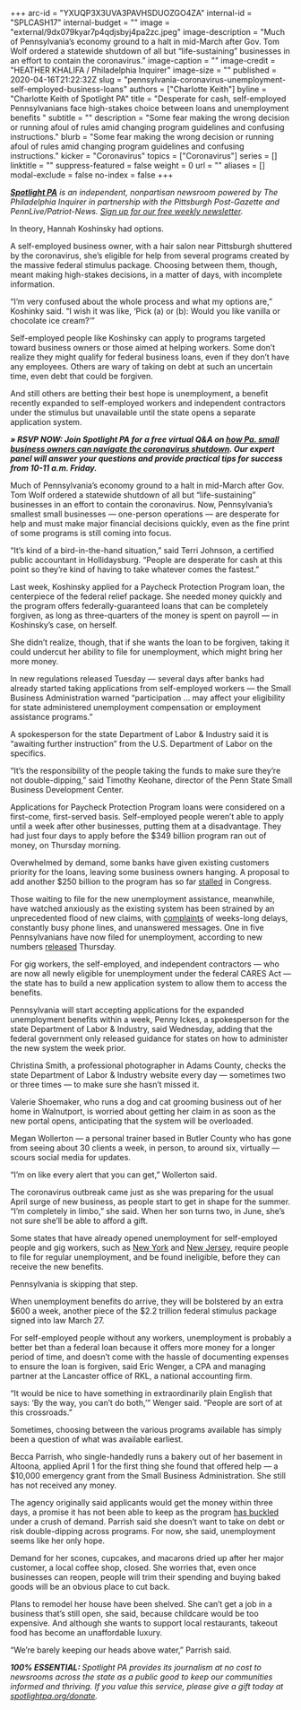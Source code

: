 +++
arc-id = "YXUQP3X3UVA3PAVHSDUOZGO4ZA"
internal-id = "SPLCASH17"
internal-budget = ""
image = "external/9dx079kyar7p4qdjsbyj4pa2zc.jpeg"
image-description = "Much of Pennsylvania’s economy ground to a halt in mid-March after Gov. Tom Wolf ordered a statewide shutdown of all but “life-sustaining” businesses in an effort to contain the coronavirus."
image-caption = ""
image-credit = "HEATHER KHALIFA / Philadelphia Inquirer"
image-size = ""
published = 2020-04-16T21:22:32Z
slug = "pennsylvania-coronavirus-unemployment-self-employed-business-loans"
authors = ["Charlotte Keith"]
byline = "Charlotte Keith of Spotlight PA"
title = "Desperate for cash, self-employed Pennsylvanians face high-stakes choice between loans and unemployment benefits "
subtitle = ""
description = "Some fear making the wrong decision or running afoul of rules amid changing program guidelines and confusing instructions."
blurb = "Some fear making the wrong decision or running afoul of rules amid changing program guidelines and confusing instructions."
kicker = "Coronavirus"
topics = ["Coronavirus"]
series = []
linktitle = ""
suppress-featured = false
weight = 0
url = ""
aliases = []
modal-exclude = false
no-index = false
+++

<a href="https://www.spotlightpa.org/"><i><b>Spotlight PA</b></i></a><i> is an independent, nonpartisan newsroom powered by The Philadelphia Inquirer in partnership with the Pittsburgh Post-Gazette and PennLive/Patriot-News. </i><a href="https://www.spotlightpa.org/newsletters"><i>Sign up for our free weekly newsletter</i></a><i>.</i>

In theory, Hannah Koshinsky had options.

A self-employed business owner, with a hair salon near Pittsburgh shuttered by the coronavirus, she’s eligible for help from several programs created by the massive federal stimulus package. Choosing between them, though, meant making high-stakes decisions, in a matter of days, with incomplete information.

“I’m very confused about the whole process and what my options are,” Koshinky said. “I wish it was like, ‘Pick (a) or (b): Would you like vanilla or chocolate ice cream?’”

Self-employed people like Koshinsky can apply to programs targeted toward business owners or those aimed at helping workers. Some don’t realize they might qualify for federal business loans, even if they don’t have any employees. Others are wary of taking on debt at such an uncertain time, even debt that could be forgiven.

And still others are betting their best hope is unemployment, a benefit recently expanded to self-employed workers and independent contractors under the stimulus but unavailable until the state opens a separate application system.

<i><b>» RSVP NOW: Join Spotlight PA for a free virtual Q&amp;A on </b></i><a href="https://inquirer.zoom.us/webinar/register/3815870690057/WN_9vMrjhjXSA6QxcJ9_nNyzw" target=_blank><i><b>how Pa. small business owners can navigate the coronavirus shutdown</b></i></a><i><b>. Our expert panel will answer your questions and provide practical tips for success from 10-11 a.m. Friday.</b></i>

Much of Pennsylvania’s economy ground to a halt in mid-March after Gov. Tom Wolf ordered a statewide shutdown of all but “life-sustaining” businesses in an effort to contain the coronavirus. Now, Pennsylvania’s smallest small businesses — one-person operations — are desperate for help and must make major financial decisions quickly, even as the fine print of some programs is still coming into focus.

“It’s kind of a bird-in-the-hand situation,” said Terri Johnson, a certified public accountant in Hollidaysburg. “People are desperate for cash at this point so they’re kind of having to take whatever comes the fastest.”

Last week, Koshinsky applied for a Paycheck Protection Program loan, the centerpiece of the federal relief package. She needed money quickly and the program offers federally-guaranteed loans that can be completely forgiven, as long as three-quarters of the money is spent on payroll — in Koshinsky’s case, on herself.

She didn’t realize, though, that if she wants the loan to be forgiven, taking it could undercut her ability to file for unemployment, which might bring her more money.

<script src="https://www.spotlightpa.org/embed.js" async></script><div data-spl-embed-version="1" data-spl-src="https://www.spotlightpa.org/embeds/donate/"></div>


In new regulations released Tuesday — several days after banks had already started taking applications from self-employed workers — the Small Business Administration warned “participation ... may affect your eligibility for state administered unemployment compensation or employment assistance programs.”

A spokesperson for the state Department of Labor &amp; Industry said it is “awaiting further instruction” from the U.S. Department of Labor on the specifics.

“It’s the responsibility of the people taking the funds to make sure they’re not double-dipping,” said Timothy Keohane, director of the Penn State Small Business Development Center.

Applications for Paycheck Protection Program loans were considered on a first-come, first-served basis. Self-employed people weren’t able to apply until a week after other businesses, putting them at a disadvantage. They had just four days to apply before the $349 billion program ran out of money, on Thursday morning.

Overwhelmed by demand, some banks have given existing customers priority for the loans, leaving some business owners hanging. A proposal to add another $250 billion to the program has so far <a href="https://www.washingtonpost.com/us-policy/2020/04/16/congress-coronavirus-small-business-trump/">stalled</a> in Congress.

Those waiting to file for the new unemployment assistance, meanwhile, have watched anxiously as the existing system has been strained by an unprecedented flood of new claims, with <a href="https://www.spotlightpa.org/news/2020/03/pennsylvania-coronavirus-unemployment-system-issues-calls-online/" target=_blank>complaints</a> of weeks-long delays, constantly busy phone lines, and unanswered messages. One in five Pennsylvanians have now filed for unemployment, according to new numbers <a href="https://www.inquirer.com/economy/coronavirus-pennsylvania-unemployment-benefit-online-apply-wait-times-pin-number-20200416.html?__vfz=medium%253Dsharebar">released</a> Thursday.

For gig workers, the self-employed, and independent contractors — who are now all newly eligible for unemployment under the federal CARES Act — the state has to build a new application system to allow them to access the benefits.

Pennsylvania will start accepting applications for the expanded unemployment benefits within a week, Penny Ickes, a spokesperson for the state Department of Labor &amp; Industry, said Wednesday, adding that the federal government only released guidance for states on how to administer the new system the week prior.

Christina Smith, a professional photographer in Adams County, checks the state Department of Labor &amp; Industry website every day — sometimes two or three times — to make sure she hasn’t missed it.

Valerie Shoemaker, who runs a dog and cat grooming business out of her home in Walnutport, is worried about getting her claim in as soon as the new portal opens, anticipating that the system will be overloaded.

Megan Wollerton — a personal trainer based in Butler County who has gone from seeing about 30 clients a week, in person, to around six, virtually — scours social media for updates.

“I’m on like every alert that you can get,” Wollerton said.

<script src="https://www.spotlightpa.org/embed.js" async></script><div data-spl-embed-version="1" data-spl-src="https://www.spotlightpa.org/embeds/newsletter/"></div>

The coronavirus outbreak came just as she was preparing for the usual April surge of new business, as people start to get in shape for the summer. “I’m completely in limbo,” she said. When her son turns two, in June, she’s not sure she’ll be able to afford a gift.

Some states that have already opened unemployment for self-employed people and gig workers, such as <a href="https://www.labor.ny.gov/ui/pdfs/ui-covid-faq.pdf">New York</a> and <a href="https://myunemployment.nj.gov/labor/myunemployment/assets/pdfs/UI_process_selfemployed.pdf">New Jersey</a>, require people to file for regular unemployment, and be found ineligible, before they can receive the new benefits.

Pennsylvania is skipping that step.

When unemployment benefits do arrive, they will be bolstered by an extra $600 a week, another piece of the $2.2 trillion federal stimulus package signed into law March 27.

For self-employed people without any workers, unemployment is probably a better bet than a federal loan because it offers more money for a longer period of time, and doesn’t come with the hassle of documenting expenses to ensure the loan is forgiven, said Eric Wenger, a CPA and managing partner at the Lancaster office of RKL, a national accounting firm.

“It would be nice to have something in extraordinarily plain English that says: ‘By the way, you can’t do both,’” Wenger said. “People are sort of at this crossroads.”

Sometimes, choosing between the various programs available has simply been a question of what was available earliest.

Becca Parrish, who single-handedly runs a bakery out of her basement in Altoona, applied April 1 for the first thing she found that offered help — a $10,000 emergency grant from the Small Business Administration. She still has not received any money.

The agency originally said applicants would get the money within three days, a promise it has not been able to keep as the program <a href="https://www.spotlightpa.org/news/2020/04/pennsylvania-coronavirus-small-business-loans-advance-money-frustration/">has buckled</a> under a crush of demand. Parrish said she doesn’t want to take on debt or risk double-dipping across programs. For now, she said, unemployment seems like her only hope.

Demand for her scones, cupcakes, and macarons dried up after her major customer, a local coffee shop, closed. She worries that, even once businesses can reopen, people will trim their spending and buying baked goods will be an obvious place to cut back.

Plans to remodel her house have been shelved. She can’t get a job in a business that’s still open, she said, because childcare would be too expensive. And although she wants to support local restaurants, takeout food has become an unaffordable luxury.

“We’re barely keeping our heads above water,” Parrish said.

<i><b>100% ESSENTIAL: </b></i><i>Spotlight PA provides its journalism at no cost to newsrooms across the state as a public good to keep our communities informed and thriving. If you value this service, please give a gift today at </i><a href="https://www.spotlightpa.org/donate"><i>spotlightpa.org/donate</i></a><i>.</i>

<script src="https://www.spotlightpa.org/embed.js" async></script><div data-spl-embed-version="1" data-spl-src="https://www.spotlightpa.org/embeds/tips/?tip_text=Do%20you%20have%20a%20tip%20about%20%3Cb%3Ehow%20Pa.'s%20government%20is%20responding%20to%20the%20coronavirus%3C%2Fb%3E%3F%20Tell%20us."></div>
